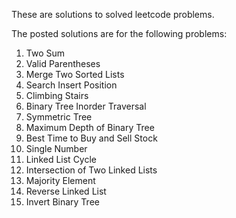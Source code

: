 These are solutions to solved leetcode problems.

The posted solutions are for the following problems:
   1. Two Sum
   20. Valid Parentheses
   21. Merge Two Sorted Lists
   35. Search Insert Position
   70. Climbing Stairs
   94. Binary Tree Inorder Traversal
   101. Symmetric Tree
   104. Maximum Depth of Binary Tree
   121. Best Time to Buy and Sell Stock
   136. Single Number
   141. Linked List Cycle
   160. Intersection of Two Linked Lists
   169. Majority Element
   206. Reverse Linked List
   226. Invert Binary Tree
